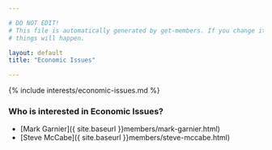 ```yaml
---

# DO NOT EDIT!
# This file is automatically generated by get-members. If you change it, bad
# things will happen.

layout: default
title: "Economic Issues"

---
```


{% include interests/economic-issues.md %}

### Who is interested in Economic Issues?


* [Mark Garnier]({ site.baseurl }}members/mark-garnier.html)
* [Steve McCabe]({ site.baseurl }}members/steve-mccabe.html)
